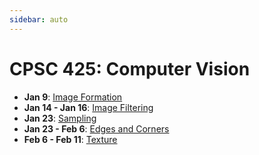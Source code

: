 ```yaml
---
sidebar: auto
---
```


# CPSC 425: Computer Vision

+ **Jan 9**: [Image Formation](./01-image-formation/README.md)
+ **Jan 14 - Jan 16**: [Image Filtering](./02-image-filtering/README.md)
+ **Jan 23**: [Sampling](./03-sampling-theory/README.md)
+ **Jan 23 - Feb 6**: [Edges and Corners](./04-edges-and-corners/README.md)
+ **Feb 6 - Feb 11**: [Texture](./05-texture/README.md)
